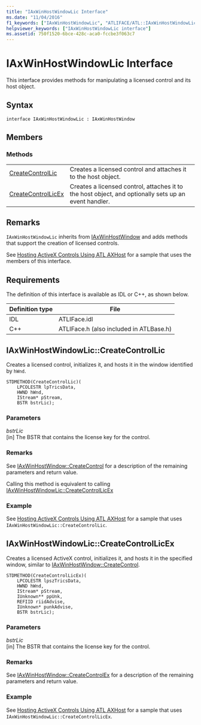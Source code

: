 ```yaml
---
title: "IAxWinHostWindowLic Interface"
ms.date: "11/04/2016"
f1_keywords: ["IAxWinHostWindowLic", "ATLIFACE/ATL::IAxWinHostWindowLic", "ATLIFACE/ATL::CreateControlLic", "ATLIFACE/ATL::CreateControlLicEx"]
helpviewer_keywords: ["IAxWinHostWindowLic interface"]
ms.assetid: 750f1520-6bce-428c-aca0-fccbe3f063c7
---
```

# IAxWinHostWindowLic Interface

This interface provides methods for manipulating a licensed control and its host object.

## Syntax

```
interface IAxWinHostWindowLic : IAxWinHostWindow
```

## Members

### Methods

|||
|-|-|
|[CreateControlLic](#createcontrollic)|Creates a licensed control and attaches it to the host object.|
|[CreateControlLicEx](#createcontrollicex)|Creates a licensed control, attaches it to the host object, and optionally sets up an event handler.|

## Remarks

`IAxWinHostWindowLic` inherits from [IAxWinHostWindow](../../atl/reference/iaxwinhostwindow-interface.md) and adds methods that support the creation of licensed controls.

See [Hosting ActiveX Controls Using ATL AXHost](../../atl/hosting-activex-controls-using-atl-axhost.md) for a sample that uses the members of this interface.

## Requirements

The definition of this interface is available as IDL or C++, as shown below.

|Definition type|File|
|---------------------|----------|
|IDL|ATLIFace.idl|
|C++|ATLIFace.h (also included in ATLBase.h)|

## <a name="createcontrollic"></a>  IAxWinHostWindowLic::CreateControlLic

Creates a licensed control, initializes it, and hosts it in the window identified by `hWnd`.

```
STDMETHOD(CreateControlLic)(
    LPCOLESTR lpTricsData,
    HWND hWnd,
    IStream* pStream,
    BSTR bstrLic);
```

### Parameters

*bstrLic*<br/>
[in] The BSTR that contains the license key for the control.

### Remarks

See [IAxWinHostWindow::CreateControl](../../atl/reference/iaxwinhostwindow-interface.md#createcontrol) for a description of the remaining parameters and return value.

Calling this method is equivalent to calling [IAxWinHostWindowLic::CreateControlLicEx](#createcontrollicex)

### Example

See [Hosting ActiveX Controls Using ATL AXHost](../../atl/hosting-activex-controls-using-atl-axhost.md) for a sample that uses `IAxWinHostWindowLic::CreateControlLic`.

## <a name="createcontrollicex"></a>  IAxWinHostWindowLic::CreateControlLicEx

Creates a licensed ActiveX control, initializes it, and hosts it in the specified window, similar to [IAxWinHostWindow::CreateControl](../../atl/reference/iaxwinhostwindow-interface.md#createcontrol).

```
STDMETHOD(CreateControlLicEx)(
    LPCOLESTR lpszTricsData,
    HWND hWnd,
    IStream* pStream,
    IUnknown** ppUnk,
    REFIID riidAdvise,
    IUnknown* punkAdvise,
    BSTR bstrLic);
```

### Parameters

*bstrLic*<br/>
[in] The BSTR that contains the license key for the control.

### Remarks

See [IAxWinHostWindow::CreateControlEx](../../atl/reference/iaxwinhostwindow-interface.md#createcontrolex) for a description of the remaining parameters and return value.

### Example

See [Hosting ActiveX Controls Using ATL AXHost](../../atl/hosting-activex-controls-using-atl-axhost.md) for a sample that uses `IAxWinHostWindowLic::CreateControlLicEx`.
